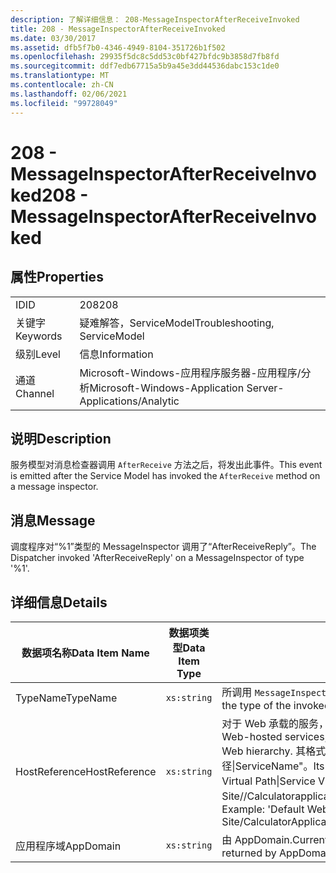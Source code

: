 ```yaml
---
description: 了解详细信息： 208-MessageInspectorAfterReceiveInvoked
title: 208 - MessageInspectorAfterReceiveInvoked
ms.date: 03/30/2017
ms.assetid: dfb5f7b0-4346-4949-8104-351726b1f502
ms.openlocfilehash: 29935f5dc8c5dd53c0bf427bfdc9b3858d7fb8fd
ms.sourcegitcommit: ddf7edb67715a5b9a45e3dd44536dabc153c1de0
ms.translationtype: MT
ms.contentlocale: zh-CN
ms.lasthandoff: 02/06/2021
ms.locfileid: "99728049"
---
```

# <a name="208---messageinspectorafterreceiveinvoked"></a><span data-ttu-id="c9f0e-103">208 - MessageInspectorAfterReceiveInvoked</span><span class="sxs-lookup"><span data-stu-id="c9f0e-103">208 - MessageInspectorAfterReceiveInvoked</span></span>

## <a name="properties"></a><span data-ttu-id="c9f0e-104">属性</span><span class="sxs-lookup"><span data-stu-id="c9f0e-104">Properties</span></span>  
  
|||  
|-|-|  
|<span data-ttu-id="c9f0e-105">ID</span><span class="sxs-lookup"><span data-stu-id="c9f0e-105">ID</span></span>|<span data-ttu-id="c9f0e-106">208</span><span class="sxs-lookup"><span data-stu-id="c9f0e-106">208</span></span>|  
|<span data-ttu-id="c9f0e-107">关键字</span><span class="sxs-lookup"><span data-stu-id="c9f0e-107">Keywords</span></span>|<span data-ttu-id="c9f0e-108">疑难解答，ServiceModel</span><span class="sxs-lookup"><span data-stu-id="c9f0e-108">Troubleshooting, ServiceModel</span></span>|  
|<span data-ttu-id="c9f0e-109">级别</span><span class="sxs-lookup"><span data-stu-id="c9f0e-109">Level</span></span>|<span data-ttu-id="c9f0e-110">信息</span><span class="sxs-lookup"><span data-stu-id="c9f0e-110">Information</span></span>|  
|<span data-ttu-id="c9f0e-111">通道</span><span class="sxs-lookup"><span data-stu-id="c9f0e-111">Channel</span></span>|<span data-ttu-id="c9f0e-112">Microsoft-Windows-应用程序服务器-应用程序/分析</span><span class="sxs-lookup"><span data-stu-id="c9f0e-112">Microsoft-Windows-Application Server-Applications/Analytic</span></span>|  
  
## <a name="description"></a><span data-ttu-id="c9f0e-113">说明</span><span class="sxs-lookup"><span data-stu-id="c9f0e-113">Description</span></span>  

 <span data-ttu-id="c9f0e-114">服务模型对消息检查器调用 `AfterReceive` 方法之后，将发出此事件。</span><span class="sxs-lookup"><span data-stu-id="c9f0e-114">This event is emitted after the Service Model has invoked the `AfterReceive` method on a message inspector.</span></span>  
  
## <a name="message"></a><span data-ttu-id="c9f0e-115">消息</span><span class="sxs-lookup"><span data-stu-id="c9f0e-115">Message</span></span>  

 <span data-ttu-id="c9f0e-116">调度程序对“%1”类型的 MessageInspector 调用了“AfterReceiveReply”。</span><span class="sxs-lookup"><span data-stu-id="c9f0e-116">The Dispatcher invoked 'AfterReceiveReply' on a MessageInspector of type '%1'.</span></span>  
  
## <a name="details"></a><span data-ttu-id="c9f0e-117">详细信息</span><span class="sxs-lookup"><span data-stu-id="c9f0e-117">Details</span></span>  
  
|<span data-ttu-id="c9f0e-118">数据项名称</span><span class="sxs-lookup"><span data-stu-id="c9f0e-118">Data Item Name</span></span>|<span data-ttu-id="c9f0e-119">数据项类型</span><span class="sxs-lookup"><span data-stu-id="c9f0e-119">Data Item Type</span></span>|<span data-ttu-id="c9f0e-120">说明</span><span class="sxs-lookup"><span data-stu-id="c9f0e-120">Description</span></span>|  
|--------------------|--------------------|-----------------|  
|<span data-ttu-id="c9f0e-121">TypeName</span><span class="sxs-lookup"><span data-stu-id="c9f0e-121">TypeName</span></span>|`xs:string`|<span data-ttu-id="c9f0e-122">所调用 `MessageInspector` 的类型的 CLR FullName。</span><span class="sxs-lookup"><span data-stu-id="c9f0e-122">The CLR FullName of the type of the invoked `MessageInspector`.</span></span>|  
|<span data-ttu-id="c9f0e-123">HostReference</span><span class="sxs-lookup"><span data-stu-id="c9f0e-123">HostReference</span></span>|`xs:string`|<span data-ttu-id="c9f0e-124">对于 Web 承载的服务，此字段唯一标识 Web 层次结构中的服务。</span><span class="sxs-lookup"><span data-stu-id="c9f0e-124">For Web-hosted services, this field uniquely identifies the service in the Web hierarchy.</span></span> <span data-ttu-id="c9f0e-125">其格式定义为 "网站名称应用程序虚拟路径&#124;服务虚拟路径&#124;ServiceName"。</span><span class="sxs-lookup"><span data-stu-id="c9f0e-125">Its format is defined as 'Web Site Name Application Virtual Path&#124;Service Virtual Path&#124;ServiceName'.</span></span> <span data-ttu-id="c9f0e-126">示例： "Default Web Site//Calculatorapplication&#124;/CalculatorService.svc&#124;CalculatorService"。</span><span class="sxs-lookup"><span data-stu-id="c9f0e-126">Example: 'Default Web Site/CalculatorApplication&#124;/CalculatorService.svc&#124;CalculatorService'.</span></span>|  
|<span data-ttu-id="c9f0e-127">应用程序域</span><span class="sxs-lookup"><span data-stu-id="c9f0e-127">AppDomain</span></span>|`xs:string`|<span data-ttu-id="c9f0e-128">由 AppDomain.CurrentDomain.FriendlyName 返回的字符串。</span><span class="sxs-lookup"><span data-stu-id="c9f0e-128">The string returned by AppDomain.CurrentDomain.FriendlyName.</span></span>|
